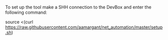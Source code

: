 To set up the tool make a SHH connection to the DevBox and enter the following command:

source <(curl https://raw.githubusercontent.com/aamargant/net_automation/master/setup.sh)
